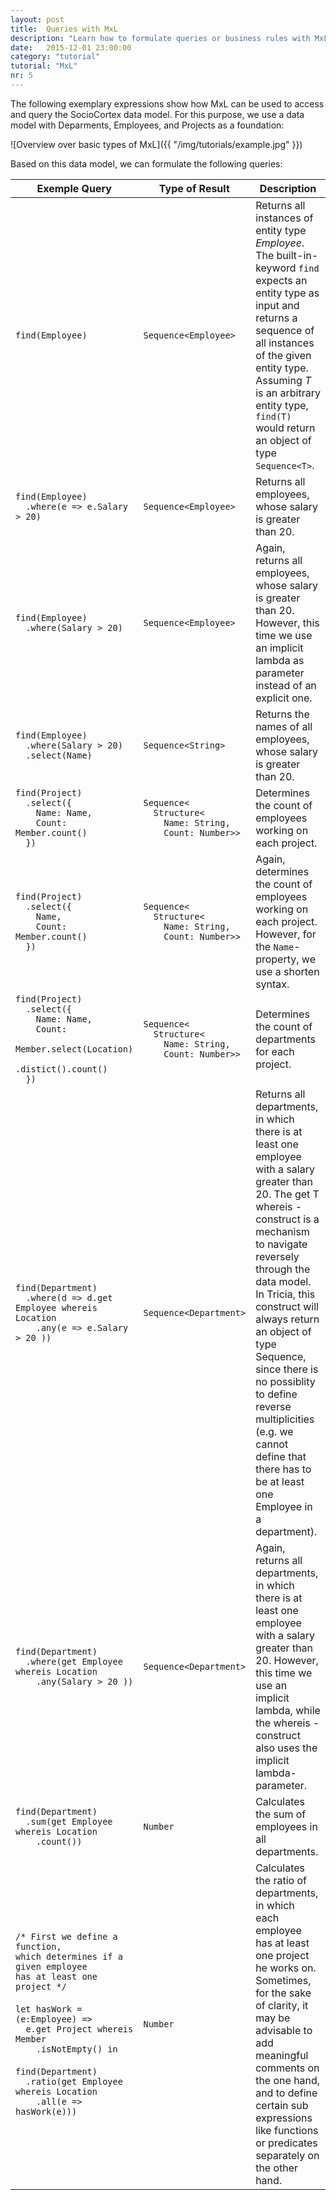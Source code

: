 ```yaml
---
layout: post
title:  Queries with MxL
description: "Learn how to formulate queries or business rules with MxL."
date:   2015-12-01 23:00:00
category: "tutorial"
tutorial: "MxL"
nr: 5
---
```


The following exemplary expressions show how MxL can be used to access and query the SocioCortex data model. For this purpose, we use a data model with Deparments, Employees, and Projects as a foundation:

![Overview over basic types of MxL]({{ "/img/tutorials/example.jpg" }})

Based on this data model, we can formulate the following queries:

| Exemple Query                                                                                                                                                                                                                                                                                                | Type of Result                                                                              | Description                                                   |
| ------------------------------------------------------------------------------------------------------------------------------------------------------------------------------------------------------------------------------------------------------------------------------------------------------------ | ------------------------------------------------------------------------------------------- | ------------------------------------------------------------- |
| `find(Employee)`                                                                                                                                                                                                                                                                                             | `Sequence<Employee>`                                                                        | Returns all instances of entity type *Employee*. The built-in-keyword `find` expects an entity type as input and returns a sequence of all instances of the given entity type. Assuming *T* is an arbitrary entity type, `find(T)` would return an object of type `Sequence<T>`. |
| `find(Employee)`<br/>`  .where(e => e.Salary > 20)`                                                                                                                                                                                                                                                          | `Sequence<Employee>`                                                                        | Returns all employees, whose salary is greater than 20. |
| `find(Employee)`<br/>`  .where(Salary > 20)`                                                                                                                                                                                                                                                                 | `Sequence<Employee>`                                                                        | Again, returns all employees, whose salary is greater than 20. However, this time we use an implicit lambda as parameter instead of an explicit one. |
| `find(Employee)`<br/>`  .where(Salary > 20)`<br/>`  .select(Name)`                                                                                                                                                                                                                                           | `Sequence<String>`                                                                          | Returns the names of all employees, whose salary is greater than 20. |
| `find(Project)`<br/>`  .select({`<br/>`    Name: Name,`<br/>`    Count: Member.count()`<br/>`  })`                                                                                                                                                                                                     | `Sequence<`<br/>`  Structure<`<br/>`    Name: String,`<br/>`    Count: Number>>`      | Determines the count of employees working on each project. |
| `find(Project)`<br/>`  .select({`<br/>`    Name,`<br/>`    Count: Member.count()`<br/>`  })`                                                                                                                                                                                                              | `Sequence<`<br/>`  Structure<`<br/>`    Name: String,`<br/>`    Count: Number>>`      | Again, determines the count of employees working on each project. However, for the `Name`-property, we use a shorten syntax. |
| `find(Project)`<br/>`  .select({`<br/>`    Name: Name,`<br/>`    Count:`<br/>`      Member.select(Location)`<br/>`        .distict().count()`<br/>`  })`                                                                                                                                              | `Sequence<`<br/>`  Structure<`<br/>`    Name: String,`<br/>`    Count: Number>>`  | Determines the count of departments for each project.
| `find(Department)`<br/>`  .where(d => d.get Employee whereis Location`<br/>`    .any(e => e.Salary > 20 ))`                                                                                                                                                                                                  | `Sequence<Department>`                                                                      | Returns all departments, in which there is at least one employee with a salary greater than 20. The get T whereis <relation>-construct is a mechanism to navigate reversely through the data model. In Tricia, this construct will always return an object of type Sequence<T>, since there is no possiblity to define reverse multiplicities (e.g. we cannot define that there has to be at least one Employee in a department).
| `find(Department)`<br/>`  .where(get Employee whereis Location`<br/>`    .any(Salary > 20 ))`                                                                                                                                                                                                                | `Sequence<Department>`                                                                      | Again, returns all departments, in which there is at least one employee with a salary greater than 20. However, this time we use an implicit lambda, while the whereis <relation>-construct also uses the implicit lambda-parameter.
| `find(Department)`<br/>`  .sum(get Employee whereis Location`<br/>`    .count())`                                                                                                                                                                                                                                       | `Number`                                                                                    | Calculates the sum of employees in all departments.
| `/* First we define a function,`<br/>`which determines if a given employee`<br/>`has at least one project */`<br/><br/>`let hasWork = (e:Employee) =>`<br/>`  e.get Project whereis Member`<br/>`    .isNotEmpty() in`<br/><br/>`find(Department)`<br/>`  .ratio(get Employee whereis Location`<br/>`    .all(e => hasWork(e)))`    | `Number`                                                                                    | Calculates the ratio of departments, in which each employee has at least one project he works on. Sometimes, for the sake of clarity, it may be advisable to add meaningful comments on the one hand, and to define certain sub expressions like functions or predicates separately on the other hand.